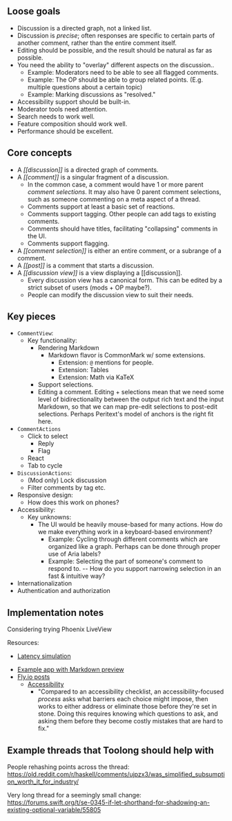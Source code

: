 ## Loose goals
* Discussion is a directed graph, not a linked list.
* Discussion is _precise_; often responses are specific to certain parts of another comment, rather than the entire comment itself.
* Editing should be possible, and the result should be natural as far as possible.
* You need the ability to "overlay" different aspects on the discussion..
	* Example: Moderators need to be able to see all flagged comments.
	* Example: The OP should be able to group related points. (E.g. multiple questions about a certain topic)
	* Example: Marking discussions as "resolved."
* Accessibility support should be built-in.
* Moderator tools need attention.
* Search needs to work well.
* Feature composition should work well.
* Performance should be excellent.

## Core concepts
- A *[[discussion]]* is a directed graph of comments.
- A *[[comment]]* is a singular fragment of a discussion.
	- In the common case, a comment would have 1 or more parent *comment selections*. It may also have 0 parent comment selections, such as someone commenting on a meta aspect of a thread.
	- Comments support at least a basic set of reactions.
	- Comments support tagging. Other people can add tags to existing comments.
	- Comments should have titles, facilitating "collapsing" comments in the UI.
	- Comments support flagging.
- A *[[comment selection]]* is either an entire comment, or a subrange of a comment.
- A _[[post]]_ is a comment that starts a discussion.
- A _[[discussion view]]_ is a view displaying a [[discussion]].
	- Every discussion view has a canonical form. This can be edited by a strict subset of users (mods + OP maybe?).
	- People can modify the discussion view to suit their needs.

## Key pieces
* `CommentView`:
	* Key functionality:
		* Rendering Markdown
			* Markdown flavor is CommonMark w/ some extensions.
				* Extension: `@` mentions for people.
				* Extension: Tables
				* Extension: Math via KaTeX
		* Support selections.
		* Editing a comment. Editing + selections mean that we need some level of bidirectionality between the output rich text and the input Markdown, so that we can map pre-edit selections to post-edit selections. Perhaps Peritext's model of anchors is the right fit here.
* `CommentActions`
	* Click to select
		* Reply
		* Flag
	* React
	* Tab to cycle
* `DiscussionActions`:
	* (Mod only) Lock discussion
	* Filter comments by tag etc.
* Responsive design:
	* How does this work on phones?
* Accessibility:
	* Key unknowns:
		* The UI would be heavily mouse-based for many actions. How do we make everything work in a keyboard-based environment?
			* Example: Cycling through different comments which are organized like a graph. Perhaps can be done through proper use of Aria labels?
			* Example: Selecting the part of someone's comment to respond to. -- How do you support narrowing selection in an fast & intuitive way?
* Internationalization
* Authentication and authorization

## Implementation notes
Considering trying Phoenix LiveView

Resources:
* [Latency simulation](https://hexdocs.pm/phoenix_live_view/0.17.9/js-interop.html#simulating-latency)
- [Example app with Markdown preview](https://github.com/nickdichev/markdown-live)
- [Fly.io posts](https://fly.io/phoenix-files/)
	- [Accessibility](https://fly.io/blog/intro-to-accessibility/) 
		- "Compared to an accessibility checklist, an accessibility-focused _process_ asks what barriers each choice might impose, then works to either address or eliminate those before they're set in stone. Doing this requires knowing which questions to ask, and asking them before they become costly mistakes that are hard to fix."

## Example threads that Toolong should help with
People rehashing points across the thread:
https://old.reddit.com/r/haskell/comments/ujpzx3/was_simplified_subsumption_worth_it_for_industry/

Very long thread for a seemingly small change: https://forums.swift.org/t/se-0345-if-let-shorthand-for-shadowing-an-existing-optional-variable/55805